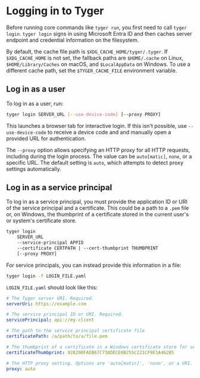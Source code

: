# Logging in to Tyger

Before running core commands like `tyger run`, you first need to call `tyger
login`. `tyger login` signs in using Microsoft Entra ID and then caches server
endpoint and credential information on the filesystem.

By default, the cache file path is `$XDG_CACHE_HOME/tyger/.tyger`. If
`$XDG_CACHE_HOME` is not set, the fallback paths are `$HOME/.cache` on Linux,
`$HOME/Library/Caches` on macOS, and `$LocalAppData` on Windows. To use a
different cache path, set the `$TYGER_CACHE_FILE` environment variable.

## Log in as a user

To log in as a user, run:

```bash
tyger login SERVER_URL [--use-device-code] [--proxy PROXY]
```

This launches a browser tab for interactive login. If this isn't
possible, use `--use-device-code` to receive a device code and and manually open a
provided URL for authentication.

The `--proxy` option allows specifying an HTTP proxy for all HTTP requests,
including during the login process. The value can be `auto[matic]`, `none`, or a
specific URL. The default setting is `auto`, which attempts to detect proxy
settings automatically.

## Log in as a service principal

To log in as a service principal, you must provide the application ID or URI of
the service principal and a certificate. This could be a path to a `.pem` file
or, on Windows, the thumbprint of a certificate stored in the current user's or
system's certificate store.

```bash
tyger login
    SERVER_URL
    --service-principal APPID
    --certificate CERTPATH | --cert-thumbprint THUMBPRINT
    [--proxy PROXY]
```

For service principals, you can instead provide this information in a file:

```bash
tyger login -f LOGIN_FILE.yaml
```

`LOGIN_FILE.yaml` should look like this:

```yaml
# The Tyger server URI. Required.
serverUri: https://example.com

# The service principal ID or URI. Required.
servicePrincipal: api://my-client

# The path to the service principal certificate file
certificatePath: /a/path/to/a/file.pem

# The thumbprint of a certificate in a Windows certificate store for service principal authentication (Windows only)
certificateThumbprint: 92829BFAEB67C738DECE0B255C221CF9E1A46285

# The HTTP proxy setting. Options are 'auto[matic]', 'none', or a URI. Default is 'auto'.
proxy: auto
```
